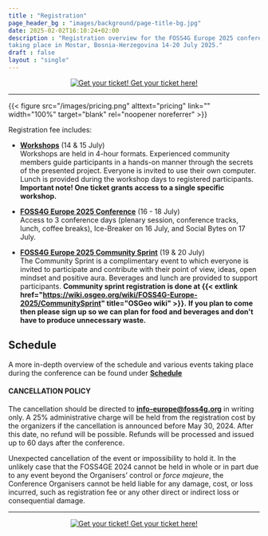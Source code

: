 ```yaml
---
title : "Registration"
page_header_bg : "images/background/page-title-bg.jpg"
date: 2025-02-02T16:10:24+02:00
description : "Registration overview for the FOSS4G Europe 2025 conference
taking place in Mostar, Bosnia-Herzegovina 14-20 July 2025."
draft : false
layout : "single"
---
```




<center>
    <a href="https://pretix.eu/foss4ge2025/mostar/"
        class="btn btn-primary btn-lg disabled"
        target="blank" rel="noopener noreferrer"
        style="padding:32px;margin-top:30px;margin-bottom:30px">
        <img src="https://2025.europe.foss4g.org/images/icon/ticket.png" alt="Get your ticket!">
    <span>Get your ticket here!</span></a>
</center>
<hr>

{{< figure
    src="/images/pricing.png"
    alttext="pricing"
    link=""
    width="100%"
    target="blank"
    rel="noopener noreferrer"
    >}}

Registration fee includes:

- [**Workshops**](/schedule/workshops/) (14 & 15 July)  
Workshops are held in 4-hour formats. Experienced community members guide
participants in a hands-on manner through the secrets of the presented project.
Everyone is invited to use their own computer. Lunch is provided during the
workshop days to registered participants.
**Important note! One ticket grants access to a single specific workshop.**

- [**FOSS4G Europe 2025 Conference**](/schedule/talks/) (16 - 18 July)  
Access to 3 conference days (plenary session, conference tracks, lunch,
coffee breaks), Ice-Breaker on 16 July, and Social Bytes on 17 July.  

- [**FOSS4G Europe 2025 Community Sprint**](/schedule/community-sprint/) (19 & 20 July)  
The Community Sprint is a complimentary event to which everyone is invited to
participate and contribute with their point of view, ideas, open mindset and
positive aura. Beverages and lunch are provided to support participants.
**Community sprint registration is done at
{{< extlink href="https://wiki.osgeo.org/wiki/FOSS4G-Europe-2025/CommunitySprint" title="OSGeo wiki" >}}.**
**If you plan to come then please sign up so we can plan for
food and beverages and don't have to produce unnecessary waste.**

## Schedule
A more in-depth overview of the schedule and various events taking place during
the conference can be found under [**Schedule**](../schedule/)

#### CANCELLATION POLICY

The cancellation should be directed to **info-europe@foss4g.org** in writing
only. A 25% administrative charge will be held from the registration cost by
the organizers if the cancellation is announced before May 30, 2024. After this
date, no refund will be possible. Refunds will be processed and issued up to 60
days after the conference.

Unexpected cancellation of the event or impossibility to hold it.
In the unlikely case that the FOSS4GE 2024 cannot be held in whole or in part
due to any event beyond the Organisers’ control or *force majeure*, the
Conference Organisers cannot be held liable for any damage, cost, or loss
incurred, such as registration fee or any other direct or indirect loss or
consequential damage.

<hr>
<center>
    <a href="https://pretix.eu/foss4ge2025/mostar/"
        class="btn btn-primary btn-lg disabled"
        target="blank" rel="noopener noreferrer"
        style="padding:32px;margin-top:30px;margin-bottom:30px">
        <img src="https://2025.europe.foss4g.org/images/icon/ticket.png" alt="Get your ticket!">
    <span>Get your ticket here!</span></a>
</center>
